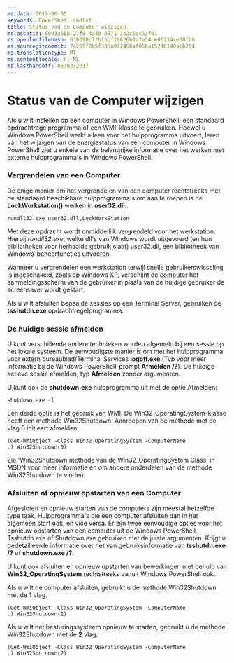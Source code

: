```yaml
---
ms.date: 2017-06-05
keywords: PowerShell-cmdlet
title: Status van de Computer wijzigen
ms.assetid: 8093268b-27f8-4a49-8871-142c5cc33f01
ms.openlocfilehash: 636690c72b16bf19826b0a7e54ce00114ce30fb6
ms.sourcegitcommit: 74255f0b5f386a072458af058a15240140acb294
ms.translationtype: MT
ms.contentlocale: nl-NL
ms.lasthandoff: 08/03/2017
---
```

# <a name="changing-computer-state"></a>Status van de Computer wijzigen
Als u wilt instellen op een computer in Windows PowerShell, een standaard opdrachtregelprogramma of een WMI-klasse te gebruiken. Hoewel u Windows PowerShell werkt alleen voor het hulpprogramma uitvoert, leren van het wijzigen van de energiestatus van een computer in Windows PowerShell ziet u enkele van de belangrijke informatie over het werken met externe hulpprogramma's in Windows PowerShell.

### <a name="locking-a-computer"></a>Vergrendelen van een Computer
De enige manier om het vergrendelen van een computer rechtstreeks met de standaard beschikbare hulpprogramma's om aan te roepen is de **LockWorkstation()** werken in **user32.dll**:

```
rundll32.exe user32.dll,LockWorkStation
```

Met deze opdracht wordt onmiddellijk vergrendeld voor het werkstation. Hierbij *rundll32.exe*, welke dll's van Windows wordt uitgevoerd (en hun bibliotheken voor herhaalde gebruik slaat) user32.dll, een bibliotheek van Windows-beheerfuncties uitvoeren.

Wanneer u vergrendelen een werkstation terwijl snelle gebruikerswisseling is ingeschakeld, zoals op Windows XP, verschijnt de computer het aanmeldingsscherm van de gebruiker in plaats van de huidige gebruiker de screensaver wordt gestart.

Als u wilt afsluiten bepaalde sessies op een Terminal Server, gebruiken de **tsshutdn.exe** opdrachtregelprogramma.

### <a name="logging-off-the-current-session"></a>De huidige sessie afmelden
U kunt verschillende andere technieken worden afgemeld bij een sessie op het lokale systeem. De eenvoudigste manier is om met het hulpprogramma voor extern bureaublad/Terminal Services **logoff.exe** (Typ voor meer informatie bij de Windows PowerShell-prompt **Afmelden /?**). De huidige actieve sessie afmelden, typ **Afmelden** zonder argumenten.

U kunt ook de **shutdown.exe** hulpprogramma uit met de optie Afmelden:

```
shutdown.exe -l
```

Een derde optie is het gebruik van WMI. De Win32_OperatingSystem-klasse heeft een methode Win32Shutdown. Aanroepen van de methode met de vlag 0 initieert afmelden:

```
(Get-WmiObject -Class Win32_OperatingSystem -ComputerName .).Win32Shutdown(0)
```

Zie 'Win32Shutdown methode van de Win32_OperatingSystem Class' in MSDN voor meer informatie en om andere onderdelen van de methode Win32Shutdown te vinden.

### <a name="shutting-down-or-restarting-a-computer"></a>Afsluiten of opnieuw opstarten van een Computer
Afgesloten en opnieuw starten van de computers zijn meestal hetzelfde type taak. Hulpprogramma's die een computer afsluiten dan in het algemeen start ook, en vice versa. Er zijn twee eenvoudige opties voor het opnieuw opstarten van een computer uit de Windows PowerShell. Tsshutdn.exe of Shutdown.exe gebruiken met de juiste argumenten. Krijgt u gedetailleerde informatie over het van gebruiksinformatie van **tsshutdn.exe /?** of **shutdown.exe /?**.

U kunt ook afsluiten en opnieuw opstarten van bewerkingen met behulp van **Win32_OperatingSystem** rechtstreeks vanuit Windows PowerShell ook.

Als u wilt de computer afsluiten, gebruikt u de methode Win32Shutdown met de **1** vlag.

```
(Get-WmiObject -Class Win32_OperatingSystem -ComputerName .).Win32Shutdown(1)
```

Als u wilt het besturingssysteem opnieuw te starten, gebruikt u de methode Win32Shutdown met de **2** vlag.

```
(Get-WmiObject -Class Win32_OperatingSystem -ComputerName .).Win32Shutdown(2)
```

